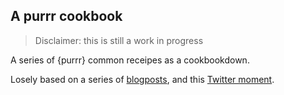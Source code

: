 ## A purrr cookbook

> Disclaimer: this is still a work in progress

A series of {purrr} common receipes as a cookbookdown.

Losely based on a series of [blogposts](http://colinfay.me/tags#purrr), and this [Twitter moment](https://twitter.com/i/moments/950031718521671680).
